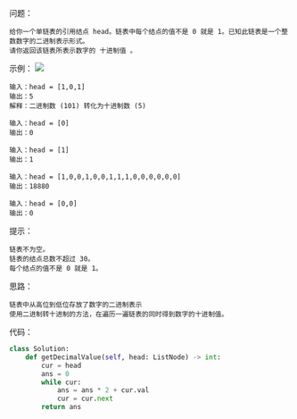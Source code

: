 问题：
```
给你一个单链表的引用结点 head。链表中每个结点的值不是 0 就是 1。已知此链表是一个整数数字的二进制表示形式。
请你返回该链表所表示数字的 十进制值 。
```
示例：
![](https://assets.leetcode-cn.com/aliyun-lc-upload/uploads/2019/12/15/graph-1.png)
```
输入：head = [1,0,1]
输出：5
解释：二进制数 (101) 转化为十进制数 (5)

输入：head = [0]
输出：0

输入：head = [1]
输出：1

输入：head = [1,0,0,1,0,0,1,1,1,0,0,0,0,0,0]
输出：18880

输入：head = [0,0]
输出：0
```
提示：
```
链表不为空。
链表的结点总数不超过 30。
每个结点的值不是 0 就是 1。
```
思路：
```
链表中从高位到低位存放了数字的二进制表示
使用二进制转十进制的方法，在遍历一遍链表的同时得到数字的十进制值。
```
代码：
```python
class Solution:
    def getDecimalValue(self, head: ListNode) -> int:
        cur = head
        ans = 0
        while cur:
            ans = ans * 2 + cur.val
            cur = cur.next
        return ans
```
